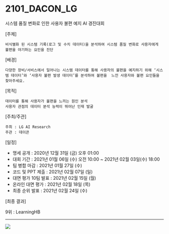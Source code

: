 # 2101_DACON_LG
시스템 품질 변화로 인한 사용자 불편 예지 AI 경진대회  


[주제]  
  
	비식별화 된 시스템 기록(로그 및 수치 데이터)을 분석하여 시스템 품질 변화로 사용자에게 불편을 야기하는 요인을 진단  

[배경]  
  
	다양한 장비/서비스에서 일어나는 시스템 데이터를 통해 사용자의 불편을 예지하기 위해 ‘시스템 데이터’와 ‘사용자 불편 발생 데이터’를 분석하여 불편을  느낀 사용자와 불편 요인들을 찾아주세요.  

[목적]  
  
  	데이터를 통해 사용자가 불편을 느끼는 원인 분석  
  	사용자 관점의 데이터 분석 능력이 뛰어난 인재 발굴  

[주최/주관]  
  
	주최 : LG AI Research  
	주관 : 데이콘  
  
  
[일정]  
  
- 명세 공개 : 2020년 12월 31일 (금) 오후 01:00
- 대회 기간 : 2021년 01월 06일 (수) 오전 10:00 ~ 2021년 02월 03일(수) 18:00
- 팀 병합 마감 : 2021년 01월 27일 (수)
- 코드 및 PPT 제출 : 2021년 02월 07일 (일)
- 대면 평가 10팀 발표 : 2021년 02월 15일 (월)
- 온라인 대면 평가 : 2021년 02월 18일 (목)
- 최종 순위 발표 : 2021년 02월 24일 (수)  

[최종 결과]

  9위 : LearningHB  

---
![](/lg_pdf_img.jpg)
  
  
  
